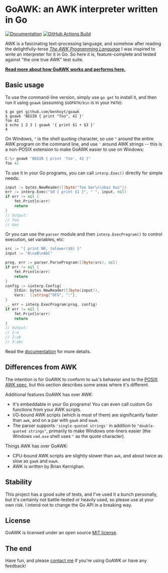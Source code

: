 # GoAWK: an AWK interpreter written in Go

[![Documentation](https://pkg.go.dev/badge/github.com/benhoyt/goawk)](https://pkg.go.dev/github.com/benhoyt/goawk)
[![GitHub Actions Build](https://github.com/benhoyt/goawk/workflows/Go/badge.svg)](https://github.com/benhoyt/goawk/actions?query=workflow%3AGo)


AWK is a fascinating text-processing language, and somehow after reading the delightfully-terse [*The AWK Programming Language*](https://ia802309.us.archive.org/25/items/pdfy-MgN0H1joIoDVoIC7/The_AWK_Programming_Language.pdf) I was inspired to write an interpreter for it in Go. So here it is, feature-complete and tested against "the one true AWK" test suite.

[**Read more about how GoAWK works and performs here.**](https://benhoyt.com/writings/goawk/)

## Basic usage

To use the command-line version, simply use `go get` to install it, and then run it using `goawk` (assuming `$GOPATH/bin` is in your `PATH`):

```shell
$ go get github.com/benhoyt/goawk
$ goawk 'BEGIN { print "foo", 42 }'
foo 42
$ echo 1 2 3 | goawk '{ print $1 + $3 }'
4
```

On Windows, `"` is the shell quoting character, so use `"` around the entire AWK program on the command line, and use `'` around AWK strings -- this is a non-POSIX extension to make GoAWK easier to use on Windows:

```powershell
C:\> goawk "BEGIN { print 'foo', 42 }"
foo 42
```

To use it in your Go programs, you can call `interp.Exec()` directly for simple needs:

```go
input := bytes.NewReader([]byte("foo bar\n\nbaz buz"))
err := interp.Exec("$0 { print $1 }", " ", input, nil)
if err != nil {
    fmt.Println(err)
    return
}
// Output:
// foo
// baz
```

Or you can use the `parser` module and then `interp.ExecProgram()` to control execution, set variables, etc:

```go
src := "{ print NR, tolower($0) }"
input := "A\naB\nAbC"

prog, err := parser.ParseProgram([]byte(src), nil)
if err != nil {
    fmt.Println(err)
    return
}
config := &interp.Config{
    Stdin: bytes.NewReader([]byte(input)),
    Vars:  []string{"OFS", ":"},
}
_, err = interp.ExecProgram(prog, config)
if err != nil {
    fmt.Println(err)
    return
}
// Output:
// 1:a
// 2:ab
// 3:abc
```

Read the [documentation](https://pkg.go.dev/github.com/benhoyt/goawk) for more details.

## Differences from AWK

The intention is for GoAWK to conform to `awk`'s behavior and to the [POSIX AWK spec](http://pubs.opengroup.org/onlinepubs/9699919799/utilities/awk.html), but this section describes some areas where it's different.

Additional features GoAWK has over AWK:

* It's embeddable in your Go programs! You can even call custom Go functions from your AWK scripts.
* I/O-bound AWK scripts (which is most of them) are significantly faster than `awk`, and on a par with `gawk` and `mawk`.
* The parser supports `'single-quoted strings'` in addition to `"double-quoted strings"`, primarily to make Windows one-liners easier (the Windows `cmd.exe` shell uses `"` as the quote character).

Things AWK has over GoAWK:

* CPU-bound AWK scripts are slightly slower than `awk`, and about twice as slow as `gawk` and `mawk`.
* AWK is written by Brian Kernighan.

## Stability

This project has a good suite of tests, and I've used it a bunch personally, but it's certainly not battle-tested or heavily used, so please use at your own risk. I intend not to change the Go API in a breaking way.

## License

GoAWK is licensed under an open source [MIT license](https://github.com/benhoyt/goawk/blob/master/LICENSE.txt).

## The end

Have fun, and please [contact me](https://benhoyt.com/) if you're using GoAWK or have any feedback!
